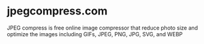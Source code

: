 # jpegcompress.com
JPEG compress is free online image compressor that reduce photo size and optimize the images including GIFs, JPEG, PNG, JPG, SVG, and WEBP

